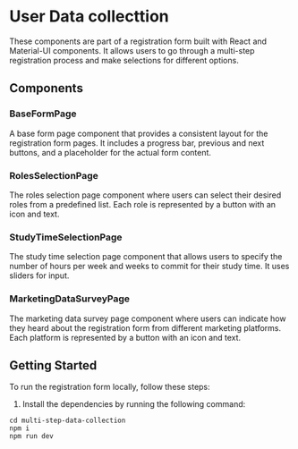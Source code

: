 # User Data collecttion 

These components are part of a registration form built with React and Material-UI components. It allows users to go through a multi-step registration process and make selections for different options.

## Components

### BaseFormPage

A base form page component that provides a consistent layout for the registration form pages. It includes a progress bar, previous and next buttons, and a placeholder for the actual form content.

### RolesSelectionPage

The roles selection page component where users can select their desired roles from a predefined list. Each role is represented by a button with an icon and text.

### StudyTimeSelectionPage

The study time selection page component that allows users to specify the number of hours per week and weeks to commit for their study time. It uses sliders for input.

### MarketingDataSurveyPage

The marketing data survey page component where users can indicate how they heard about the registration form from different marketing platforms. Each platform is represented by a button with an icon and text.

## Getting Started

To run the registration form locally, follow these steps:

1. Install the dependencies by running the following command:

```
cd multi-step-data-collection
npm i
npm run dev
```

